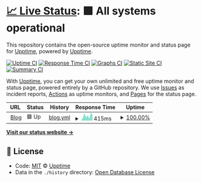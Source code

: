 # [📈 Live Status](https://demo.upptime.js.org): <!--live status--> **🟩 All systems operational**

This repository contains the open-source uptime monitor and status page for [Upptime](https://upptime.js.org), powered by [Upptime](https://github.com/upptime/upptime).

[![Uptime CI](https://github.com/koj-co/upptime/workflows/Uptime%20CI/badge.svg)](https://github.com/koj-co/upptime/actions?query=workflow%3A%22Uptime+CI%22)
[![Response Time CI](https://github.com/koj-co/upptime/workflows/Response%20Time%20CI/badge.svg)](https://github.com/koj-co/upptime/actions?query=workflow%3A%22Response+Time+CI%22)
[![Graphs CI](https://github.com/koj-co/upptime/workflows/Graphs%20CI/badge.svg)](https://github.com/koj-co/upptime/actions?query=workflow%3A%22Graphs+CI%22)
[![Static Site CI](https://github.com/koj-co/upptime/workflows/Static%20Site%20CI/badge.svg)](https://github.com/koj-co/upptime/actions?query=workflow%3A%22Static+Site+CI%22)
[![Summary CI](https://github.com/koj-co/upptime/workflows/Summary%20CI/badge.svg)](https://github.com/koj-co/upptime/actions?query=workflow%3A%22Summary+CI%22)

With [Upptime](https://upptime.js.org), you can get your own unlimited and free uptime monitor and status page, powered entirely by a GitHub repository. We use [Issues](https://github.com/upptime/upptime/issues) as incident reports, [Actions](https://github.com/upptime/upptime/actions) as uptime monitors, and [Pages](https://demo.upptime.js.org) for the status page.

<!--start: status pages-->
<!-- This summary is generated by Upptime (https://github.com/upptime/upptime) -->
<!-- Do not edit this manually, your changes will be overwritten -->
<!-- prettier-ignore -->
| URL | Status | History | Response Time | Uptime |
| --- | ------ | ------- | ------------- | ------ |
| <img alt="" src="https://favicons.githubusercontent.com/mozillazg.com" height="13"> [Blog](https://mozillazg.com) | 🟩 Up | [blog.yml](https://github.com/mozillazg/uptime/commits/master/history/blog.yml) | <details><summary><img alt="Response time graph" src="./graphs/blog/response-time-week.png" height="20"> 415ms</summary><br><a href="https://mozillazg.github.io/uptime/history/blog"><img alt="Response time 405" src="https://img.shields.io/endpoint?url=https%3A%2F%2Fraw.githubusercontent.com%2Fmozillazg%2Fuptime%2Fmaster%2Fapi%2Fblog%2Fresponse-time.json"></a><br><a href="https://mozillazg.github.io/uptime/history/blog"><img alt="24-hour response time 464" src="https://img.shields.io/endpoint?url=https%3A%2F%2Fraw.githubusercontent.com%2Fmozillazg%2Fuptime%2Fmaster%2Fapi%2Fblog%2Fresponse-time-day.json"></a><br><a href="https://mozillazg.github.io/uptime/history/blog"><img alt="7-day response time 415" src="https://img.shields.io/endpoint?url=https%3A%2F%2Fraw.githubusercontent.com%2Fmozillazg%2Fuptime%2Fmaster%2Fapi%2Fblog%2Fresponse-time-week.json"></a><br><a href="https://mozillazg.github.io/uptime/history/blog"><img alt="30-day response time 426" src="https://img.shields.io/endpoint?url=https%3A%2F%2Fraw.githubusercontent.com%2Fmozillazg%2Fuptime%2Fmaster%2Fapi%2Fblog%2Fresponse-time-month.json"></a><br><a href="https://mozillazg.github.io/uptime/history/blog"><img alt="1-year response time 405" src="https://img.shields.io/endpoint?url=https%3A%2F%2Fraw.githubusercontent.com%2Fmozillazg%2Fuptime%2Fmaster%2Fapi%2Fblog%2Fresponse-time-year.json"></a></details> | <details><summary><a href="https://mozillazg.github.io/uptime/history/blog">100.00%</a></summary><a href="https://mozillazg.github.io/uptime/history/blog"><img alt="All-time uptime 100.00%" src="https://img.shields.io/endpoint?url=https%3A%2F%2Fraw.githubusercontent.com%2Fmozillazg%2Fuptime%2Fmaster%2Fapi%2Fblog%2Fuptime.json"></a><br><a href="https://mozillazg.github.io/uptime/history/blog"><img alt="24-hour uptime 100.00%" src="https://img.shields.io/endpoint?url=https%3A%2F%2Fraw.githubusercontent.com%2Fmozillazg%2Fuptime%2Fmaster%2Fapi%2Fblog%2Fuptime-day.json"></a><br><a href="https://mozillazg.github.io/uptime/history/blog"><img alt="7-day uptime 100.00%" src="https://img.shields.io/endpoint?url=https%3A%2F%2Fraw.githubusercontent.com%2Fmozillazg%2Fuptime%2Fmaster%2Fapi%2Fblog%2Fuptime-week.json"></a><br><a href="https://mozillazg.github.io/uptime/history/blog"><img alt="30-day uptime 100.00%" src="https://img.shields.io/endpoint?url=https%3A%2F%2Fraw.githubusercontent.com%2Fmozillazg%2Fuptime%2Fmaster%2Fapi%2Fblog%2Fuptime-month.json"></a><br><a href="https://mozillazg.github.io/uptime/history/blog"><img alt="1-year uptime 100.00%" src="https://img.shields.io/endpoint?url=https%3A%2F%2Fraw.githubusercontent.com%2Fmozillazg%2Fuptime%2Fmaster%2Fapi%2Fblog%2Fuptime-year.json"></a></details>

<!--end: status pages-->

[**Visit our status website →**](https://demo.upptime.js.org)

## 📄 License

- Code: [MIT](./LICENSE) © [Upptime](https://upptime.js.org)
- Data in the `./history` directory: [Open Database License](https://opendatacommons.org/licenses/odbl/1-0/)
